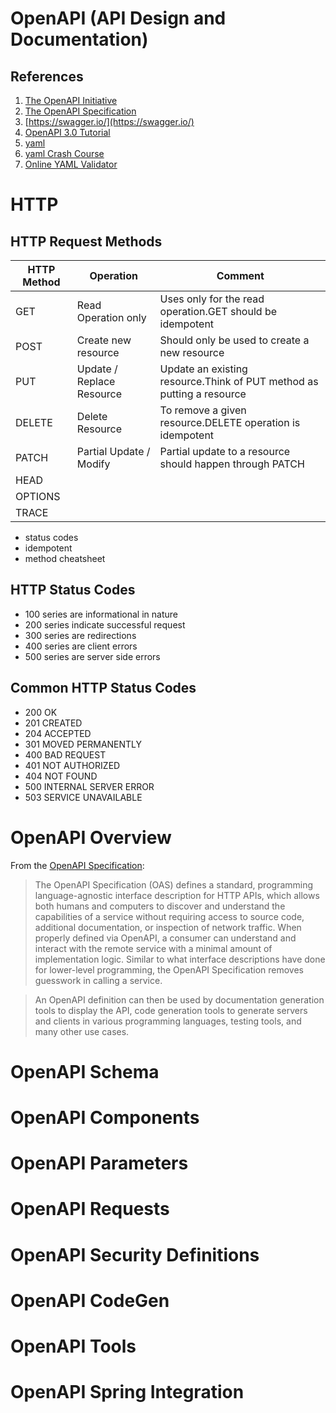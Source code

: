 # OpenAPI (API Design and Documentation)

## References

1. [The OpenAPI Initiative](https://www.openapis.org/)
2. [The OpenAPI Specification](https://github.com/OAI/OpenAPI-Specification)
3. [https://swagger.io/](https://swagger.io/)
4. [OpenAPI 3.0 Tutorial](https://support.smartbear.com/swaggerhub/docs/tutorials/openapi-3-tutorial.html)
5. [yaml](https://yaml.org/)
6. [yaml Crash Course](https://learnxinyminutes.com/docs/yaml/)
7. [Online YAML Validator](http://www.yamllint.com/)

# HTTP

## HTTP Request Methods

HTTP Method | Operation | Comment
----------- | ------------- | --------------------------------------------------------------------
GET | Read Operation only | Uses only for the read operation.GET should be idempotent
POST |Create new resource | Should only be used to create a new resource
PUT | Update / Replace Resource | Update an existing resource.Think of PUT method as putting a resource
DELETE | Delete Resource | To remove a given resource.DELETE operation is idempotent
PATCH | Partial Update / Modify | Partial update to a resource should happen through PATCH
HEAD | |  
OPTIONS | |  
TRACE | |  
 
- status codes
- idempotent
- method cheatsheet

## HTTP Status Codes

- 100 series are informational in nature
- 200 series indicate successful request
- 300 series are redirections
- 400 series are client errors
- 500 series are server side errors

## Common HTTP Status Codes
- 200 OK
- 201 CREATED
- 204 ACCEPTED
- 301 MOVED PERMANENTLY
- 400 BAD REQUEST
- 401 NOT AUTHORIZED
- 404 NOT FOUND
- 500 INTERNAL SERVER ERROR
- 503 SERVICE UNAVAILABLE

# OpenAPI Overview

From the [OpenAPI Specification](https://github.com/OAI/OpenAPI-Specification):

> The OpenAPI Specification (OAS) defines a standard, programming language-agnostic interface description for HTTP APIs, which allows both humans and computers to discover and understand the capabilities of a service without requiring access to source code, additional documentation, or inspection of network traffic. When properly defined via OpenAPI, a consumer can understand and interact with the remote service with a minimal amount of implementation logic. Similar to what interface descriptions have done for lower-level programming, the OpenAPI Specification removes guesswork in calling a service.

> An OpenAPI definition can then be used by documentation generation tools to display the API, code generation tools to generate servers and clients in various programming languages, testing tools, and many other use cases.

# OpenAPI Schema

# OpenAPI Components

# OpenAPI Parameters

# OpenAPI Requests

# OpenAPI Security Definitions

# OpenAPI CodeGen

# OpenAPI Tools

# OpenAPI Spring Integration
